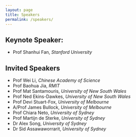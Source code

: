 ```yaml
---
layout: page
title: Speakers
permalink: /speakers/
---
```

## Keynote Speaker:
- Prof Shanhui Fan, *Stanford University*

## Invited Speakers
- Prof Wei Li, *Chinese Academy of Science*
- Prof Baohua Jia, *RMIT*
- Prof Mat Santamouris, *University of New South Wales*
- Prof Ned Ekins-Dawkes, *University of New South Wales*
- Prof Devi Stuart-Fox, *University of Melbourne*
- A/Prof James Bullock, *University of Melbourne*
- Prof Chiara Neto, *University of Sydney*
- Prof Martijn de Sterke, *University of Sydney*
- Dr Alex Song, *University of Sydney*
- Dr Sid Assawaworrarit, *University of Sydney*